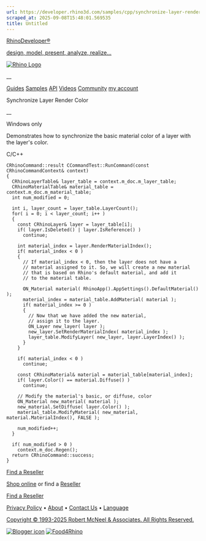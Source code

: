 ```yaml
---
url: https://developer.rhino3d.com/samples/cpp/synchronize-layer-render-color/
scraped_at: 2025-09-08T15:48:01.569535
title: Untitled
---
```


[RhinoDeveloper®](/)

[design, model, present, analyze, realize...](/)

[![Rhino Logo](https://developer.rhino3d.com/images/rhinodevlogo.png)](/)

__

[Guides](https://developer.rhino3d.com/guides)
[Samples](https://developer.rhino3d.com/samples)
[API](https://developer.rhino3d.com/api)
[Videos](https://developer.rhino3d.com/videos)
[Community](https://discourse.mcneel.com/c/rhino-developer) [my account
](https://www.rhino3d.com/my-account/ "Manage your account, licenses, and
teams")

Synchronize Layer Render Color

__

Windows only

Demonstrates how to synchronize the basic material color of a layer with the
layer's color.

C/C++

    
    
    CRhinoCommand::result CCommandTest::RunCommand(const CRhinoCommandContext& context)
    {
      CRhinoLayerTable& layer_table = context.m_doc.m_layer_table;
      CRhinoMaterialTable& material_table = context.m_doc.m_material_table;
      int num_modified = 0;
    
      int i, layer_count = layer_table.LayerCount();
      for( i = 0; i < layer_count; i++ )
      {
        const CRhinoLayer& layer = layer_table[i];
        if( layer.IsDeleted() | layer.IsReference() )
          continue;
    
        int material_index = layer.RenderMaterialIndex();
        if( material_index < 0 )
        {
          // If material_index < 0, then the layer does not have a
          // material assigned to it. So, we will create a new material
          // that is based on Rhino's default material, and add it
          // to the material table.
    
          ON_Material material( RhinoApp().AppSettings().DefaultMaterial() );
          material_index = material_table.AddMaterial( material );
          if( material_index >= 0 )
          {
            // Now that we have added the new material,
            // assign it to the layer.
            ON_Layer new_layer( layer );
            new_layer.SetRenderMaterialIndex( material_index );
            layer_table.ModifyLayer( new_layer, layer.LayerIndex() );
          }
        }
    
        if( material_index < 0 )
          continue;
    
        const CRhinoMaterial& material = material_table[material_index];
        if( layer.Color() == material.Diffuse() )
          continue;
    
        // Modify the material's basic, or diffuse, color
        ON_Material new_material( material );
        new_material.SetDiffuse( layer.Color() );
        material_table.ModifyMaterial( new_material, material.MaterialIndex(), FALSE );
    
        num_modified++;
      }
    
      if( num_modified > 0 )
        context.m_doc.Regen();
      return CRhinoCommand::success;
    }
    

  

[Find a Reseller](https://www.rhino3d.com/sales)

[Shop online](https://www.rhino3d.com/store) or find a
[Reseller](https://www.rhino3d.com/sales)

[Find a Reseller](https://www.rhino3d.com/sales)

[Privacy Policy](https://www.rhino3d.com/privacy) •
[About](https://www.rhino3d.com/mcneel/about) • [Contact
Us](https://www.rhino3d.com/mcneel/contact) • [
Language](https://www.rhino3d.com/language "Change to a different region or
language")

[Copyright © 1993-2025 Robert McNeel & Associates. All Rights
Reserved.](https://www.rhino3d.com/mcneel/about)

[](https://www.facebook.com/McNeelRhinoceros/)
[](https://twitter.com/bobmcneel) [](https://www.linkedin.com/groups/75313/)
[](https://www.youtube.com/user/RhinoGuide/videos) [](https://vimeo.com/rhino)
[![Blogger
icon](https://developer.rhino3d.com/images/blogger.svg)](http://blog.rhino3d.com/)
[![Food4Rhino](https://developer.rhino3d.com/images/f4r_icon_01.svg)](https://www.food4rhino.com)

